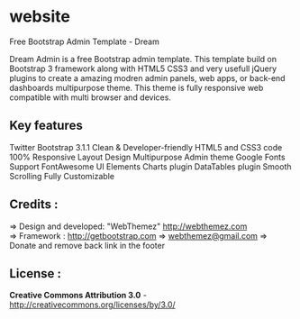 # website
Free Bootstrap Admin Template - Dream

Dream Admin is a free Bootstrap admin template. This template build on Bootstrap 3 framework along with HTML5 CSS3 and very usefull jQuery plugins to create a amazing modren admin panels, web apps, or back-end dashboards multipurpose theme. This theme is fully responsive web compatible with multi browser and devices.


Key features
-------------
Twitter Bootstrap 3.1.1
Clean & Developer-friendly HTML5 and CSS3 code
100% Responsive Layout Design 
Multipurpose Admin theme
Google Fonts Support
FontAwesome
UI Elements
Charts plugin
DataTables plugin
Smooth Scrolling 
Fully Customizable 


Credits :
-------
=> Design and developed: "WebThemez"  http://webthemez.com  
=> Framework : http://getbootstrap.com
=> webthemez@gmail.com
=> Donate and remove back link in the footer

License :
-------
**Creative Commons Attribution 3.0** - http://creativecommons.org/licenses/by/3.0/

 

